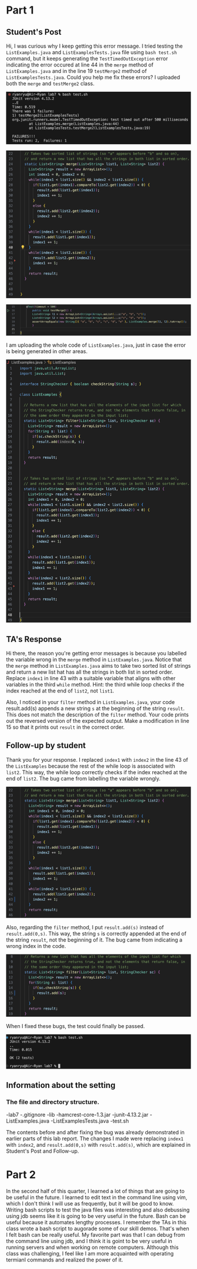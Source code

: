 # Part 1
## Student's Post
Hi, I was curious why I keep getting this error message. I tried testing the `ListExamples.java` and `ListExamplesTests.java` file using `bash test.sh` command, but it keeps generating the `TestTimedOutException` error indicating the error occured at line 44 in the `merge` method of `ListExamples.java` and in the line 19 `testMerge2` method of `ListExamplesTests.java`. Could you help me fix these errors? I uploaded both the `merge` and `testMerge2` class. 

![image](bashfail.png)

![image](mergemethodfail.png)

![image](test2mergefail.png)

I am uploading the whole code of `ListExamples.java`, just in case the error is being generated in other areas.

![image](listexamplesjava.png)

## TA's Response
Hi there, the reason you're getting error messages is because you labelled the variable wrong in the `merge` method in `ListExamples.java`. Notice that the `merge` method in `ListExamples.java` aims to take two sorted list of strings and return a new list hat has all the strings in both list in sorted order. Replace `index1` in line 43 with a suitable variable that aligns with other variables in the third `while` method. Hint: the third while loop checks if the index reached at the end of `list2`, not `list1`.

Also, I noticed in your `filter` method in `ListExamples.java`, your code result.add(s) appends a new string `s` at the beginning of the string `result`. This does not match the description of the `filter` method. Your code prints out the reversed version of the expected output. Make a modification in line 15 so that it prints out `result` in the correct order.

## Follow-up by student

Thank you for your response. I replaced `index1` with `index2` in the line 43 of the `ListExamples` because the rest of the while loop is associated with `list2`. This way, the while loop correctly checks if the index reached at the end of `list2`. The bug came from labelling the variable wrongly.

![image](mergemethod.png)

Also, regarding the `filter` method, I put `result.add(s)` instead of `result.add(0,s)`. This way, the string `s` is correctly appended at the end of the string `result`, not the beginning of it. The bug came from indicating a wrong index in the code.

![image](filtermethod.png)

When I fixed these bugs, the test could finally be passed.

![image](bashpassed.png)

## Information about the setting
### The file and directory structure.
-lab7
-.gitignore
-lib
 -hamcrest-core-1.3.jar
 -junit-4.13.2.jar
-ListExamples.java
-ListExamplesTests.java
-test.sh

The contents before and after fixing the bug was already demonstrated in earlier parts of this lab report.
The changes I made were replacing `index1` with `index2`, and `result.add(0,s)` with `result.add(s)`, which are explained in Student's Post and Follow-up.

# Part 2

In the second half of this quarter, I learned a lot of things that are going to be useful in the future. I learned to edit text in the command line using vim, which I don't think I will use as frequently, but it will be good to know. Writing bash scripts to test the java files was interesting and also debussing using jdb seems like it is going to be very useful in the future. Bash can be useful because it automates lengthy processes. I remember the TAs in this class wrote a bash script to augorade some of our skill demos. That's when I felt bash can be really useful. My favorite part was that I can debug from the command line using jdb, and I think it is goint to be very useful in running servers and when working on remote computers. Although this class was challenging, I feel like I am more acquainted with operating termianl commands and realized the power of it.



